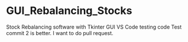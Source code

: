 # GUI_Rebalancing_Stocks
 Stock Rebalancing software with Tkinter GUI
 VS Code testing code
 Test commit 2 is better.
 I want to do pull request.